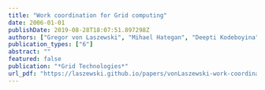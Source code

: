 ```yaml
---
title: "Work coordination for Grid computing"
date: 2006-01-01
publishDate: 2019-08-28T18:07:51.897298Z
authors: ["Gregor von Laszewski", "Mihael Hategan", "Deepti Kodeboyina"]
publication_types: ["6"]
abstract: ""
featured: false
publication: "*Grid Technologies*"
url_pdf: "https://laszewski.github.io/papers/vonLaszewski-work-coordination.pdf"
---
```


